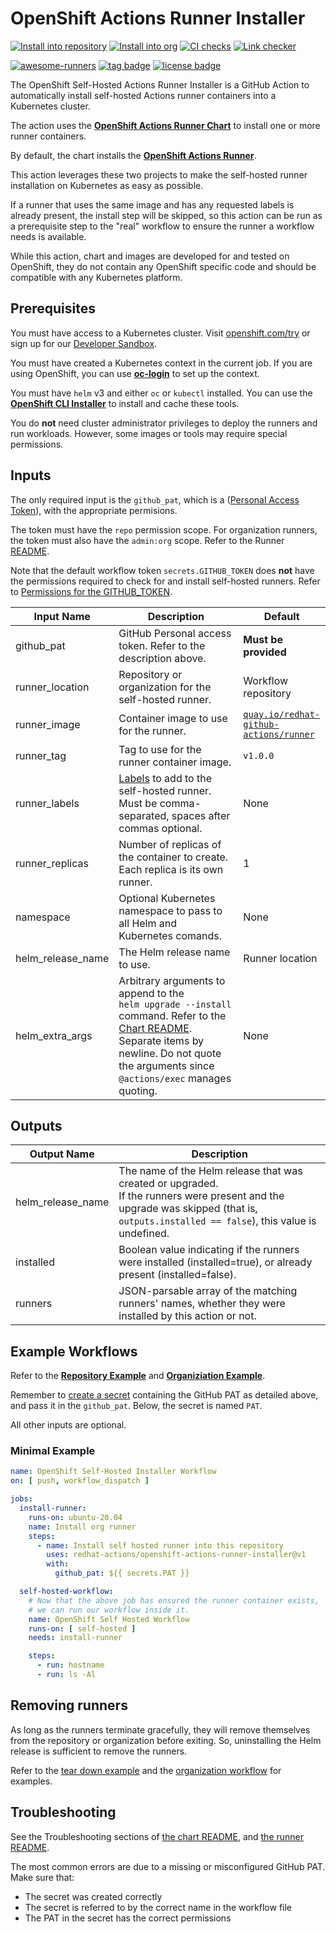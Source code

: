 # OpenShift Actions Runner Installer

[![Install into repository](https://github.com/redhat-actions/openshift-actions-runner-installer/workflows/Install%20into%20repository/badge.svg)](https://github.com/redhat-actions/openshift-actions-runner-installer/actions)
[![Install into org](https://github.com/redhat-actions/openshift-actions-runner-installer/workflows/Install%20into%20redhat-actions/badge.svg)](https://github.com/redhat-actions/openshift-actions-runner-installer/actions)
[![CI checks](https://github.com/redhat-actions/openshift-actions-runner-installer/workflows/CI%20Checks/badge.svg)](https://github.com/redhat-actions/openshift-actions-runner-installer/actions)
[![Link checker](https://github.com/redhat-actions/openshift-actions-runner-installer/workflows/Link%20checker/badge.svg)](https://github.com/redhat-actions/openshift-actions-runner-installer/actions)

[![awesome-runners](https://img.shields.io/badge/listed%20on-awesome--runners-blue.svg)](https://github.com/jonico/awesome-runners)
[![tag badge](https://img.shields.io/github/v/tag/redhat-actions/openshift-actions-runner-installer)](https://github.com/redhat-actions/openshift-actions-runner-installer/tags)
[![license badge](https://img.shields.io/github/license/redhat-actions/kn-service-deploy)](./LICENSE)

The OpenShift Self-Hosted Actions Runner Installer is a GitHub Action to automatically install self-hosted Actions runner containers into a Kubernetes cluster.

The action uses the [**OpenShift Actions Runner Chart**](https://github.com/redhat-actions/openshift-actions-runner-chart/) to install one or more runner containers.

By default, the chart installs the [**OpenShift Actions Runner**](https://github.com/redhat-actions/openshift-actions-runner).

This action leverages these two projects to make the self-hosted runner installation on Kubernetes as easy as possible.

If a runner that uses the same image and has any requested labels is already present, the install step will be skipped, so this action can be run as a prerequisite step to the "real" workflow to ensure the runner a workflow needs is available.

While this action, chart and images are developed for and tested on OpenShift, they do not contain any OpenShift specific code and should be compatible with any Kubernetes platform.

## Prerequisites
You must have access to a Kubernetes cluster. Visit [openshift.com/try](https://www.openshift.com/try) or sign up for our [Developer Sandbox](https://developers.redhat.com/developer-sandbox).

You must have created a Kubernetes context in the current job. If you are using OpenShift, you can use [**oc-login**](https://github.com/redhat-actions/oc-login) to set up the context.

You must have `helm` v3 and either `oc` or `kubectl` installed. You can use the [**OpenShift CLI Installer**](https://github.com/redhat-actions/openshift-cli-installer) to install and cache these tools.

You do **not** need cluster administrator privileges to deploy the runners and run workloads. However, some images or tools may require special permissions.

## Inputs
The only required input is the `github_pat`, which is a ([Personal Access Token](https://docs.github.com/en/free-pro-team@latest/github/authenticating-to-github/creating-a-personal-access-token)), with the appropriate permisions.

The token must have the `repo` permission scope. For organization runners, the token must also have the `admin:org` scope. Refer to the Runner [README](https://github.com/redhat-actions/openshift-actions-runner#pat-guidelines).

Note that the default workflow token `secrets.GITHUB_TOKEN` does **not** have the permissions required to check for and install self-hosted runners. Refer to [Permissions for the GITHUB_TOKEN](https://docs.github.com/en/actions/reference/authentication-in-a-workflow#permissions-for-the-github_token).


| Input Name | Description | Default |
| ---------- | ----------- | ------- |
| github_pat | GitHub Personal access token. Refer to the description above. | **Must be provided**
| runner_location | Repository or organization for the self-hosted runner. | Workflow repository |
| runner_image | Container image to use for the runner. | [`quay.io/redhat-github-actions/runner`](https://quay.io/redhat-github-actions/runner)
| runner_tag | Tag to use for the runner container image. | `v1.0.0` |
| runner_labels | [Labels](https://docs.github.com/en/actions/hosting-your-own-runners/using-labels-with-self-hosted-runners) to add to the self-hosted runner. Must be comma-separated, spaces after commas optional. | None |
| runner_replicas | Number of replicas of the container to create. Each replica is its own runner. | 1
| namespace | Optional Kubernetes namespace to pass to all Helm and Kubernetes comands.  | None |
| helm_release_name | The Helm release name to use. | Runner location |
| helm_extra_args | Arbitrary arguments to append to the <code>helm&nbsp;upgrade&nbsp;‑‑install</code> command. Refer to the [Chart README](https://github.com/redhat-actions/openshift-actions-runner-chart). <br>Separate items by newline. Do not quote the arguments since `@actions/exec` manages quoting. | None |

## Outputs
| Output Name | Description |
| ----------- | ----------- |
| helm_release_name | The name of the Helm release that was created or upgraded.<br>If the runners were present and the upgrade was skipped (that is, `outputs.installed == false`), this value is undefined. |
| installed | Boolean value indicating if the runners were installed (installed=true), or already present (installed=false). |
| runners | JSON-parsable array of the matching runners' names, whether they were installed by this action or not. |

## Example Workflows
Refer to the [**Repository Example**](./.github/workflows/repo_example.yml) and [**Organiziation Example**](./.github/workflows/org_example.yml).

Remember to [create a secret](https://docs.github.com/en/actions/reference/encrypted-secrets) containing the GitHub PAT as detailed above, and pass it in the `github_pat`. Below, the secret is named `PAT`.

All other inputs are optional.

### Minimal Example
```yaml
name: OpenShift Self-Hosted Installer Workflow
on: [ push, workflow_dispatch ]

jobs:
  install-runner:
    runs-on: ubuntu-20.04
    name: Install org runner
    steps:
      - name: Install self hosted runner into this repository
        uses: redhat-actions/openshift-actions-runner-installer@v1
        with:
          github_pat: ${{ secrets.PAT }}

  self-hosted-workflow:
    # Now that the above job has ensured the runner container exists,
    # we can run our workflow inside it.
    name: OpenShift Self Hosted Workflow
    runs-on: [ self-hosted ]
    needs: install-runner

    steps:
      - run: hostname
      - run: ls -Al
```

## Removing runners
As long as the runners terminate gracefully, they will remove themselves from the repository or organization before exiting. So, uninstalling the Helm release is sufficient to remove the runners.

Refer to the [tear down example](./.github/workflows/tear_down_runners.yml) and the [organization workflow](./.github/workflows/org_example.yml) for examples.

## Troubleshooting

See the Troubleshooting sections of [the chart README](https://github.com/redhat-actions/openshift-actions-runner-chart#Troubleshooting), and [the runner README](https://github.com/redhat-actions/openshift-actions-runner#Troubleshooting).

The most common errors are due to a missing or misconfigured GitHub PAT. Make sure that:
- The secret was created correctly
- The secret is referred to by the correct name in the workflow file
- The PAT in the secret has the correct permissions
